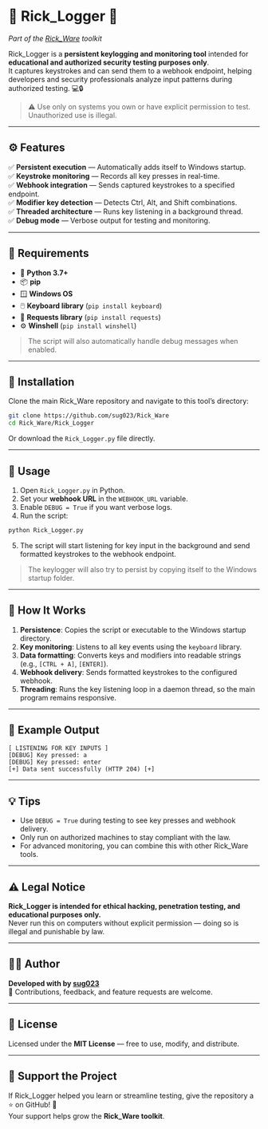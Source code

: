# 📝 Rick_Logger 🔑
*Part of the [Rick_Ware](https://github.com/sug023/Rick_Ware) toolkit*

Rick_Logger is a **persistent keylogging and monitoring tool** intended for **educational and authorized security testing purposes only**.  
It captures keystrokes and can send them to a webhook endpoint, helping developers and security professionals analyze input patterns during authorized testing. 💻🔒  

> ⚠️ Use only on systems you own or have explicit permission to test. Unauthorized use is illegal.

---

## ⚙️ Features

✅ **Persistent execution** — Automatically adds itself to Windows startup.  
✅ **Keystroke monitoring** — Records all key presses in real-time.  
✅ **Webhook integration** — Sends captured keystrokes to a specified endpoint.  
✅ **Modifier key detection** — Detects Ctrl, Alt, and Shift combinations.  
✅ **Threaded architecture** — Runs key listening in a background thread.  
✅ **Debug mode** — Verbose output for testing and monitoring.  

---

## 🧩 Requirements

- 🐍 **Python 3.7+**  
- 📦 **pip**  
- 🪟 **Windows OS**  
- 🖱️ **Keyboard library** (`pip install keyboard`)  
- 📡 **Requests library** (`pip install requests`)  
- ⚙️ **Winshell** (`pip install winshell`)  

> The script will also automatically handle debug messages when enabled.

---

## 📁 Installation

Clone the main Rick_Ware repository and navigate to this tool’s directory:  

```bash
git clone https://github.com/sug023/Rick_Ware
cd Rick_Ware/Rick_Logger
```

Or download the `Rick_Logger.py` file directly.

---

## 🚀 Usage

1. Open `Rick_Logger.py` in Python.  
2. Set your **webhook URL** in the `WEBHOOK_URL` variable.  
3. Enable `DEBUG = True` if you want verbose logs.  
4. Run the script:

```bash
python Rick_Logger.py
```

5. The script will start listening for key input in the background and send formatted keystrokes to the webhook endpoint.  

> The keylogger will also try to persist by copying itself to the Windows startup folder.

---

## 🧠 How It Works

1. **Persistence**: Copies the script or executable to the Windows startup directory.  
2. **Key monitoring**: Listens to all key events using the `keyboard` library.  
3. **Data formatting**: Converts keys and modifiers into readable strings (e.g., `[CTRL + A]`, `[ENTER]`).  
4. **Webhook delivery**: Sends formatted keystrokes to the configured webhook.  
5. **Threading**: Runs the key listening loop in a daemon thread, so the main program remains responsive.  

---

## 🧰 Example Output

```text
[ LISTENING FOR KEY INPUTS ]
[DEBUG] Key pressed: a
[DEBUG] Key pressed: enter
[+] Data sent successfully (HTTP 204) [+]
```

---

## 💡 Tips

- Use `DEBUG = True` during testing to see key presses and webhook delivery.  
- Only run on authorized machines to stay compliant with the law.  
- For advanced monitoring, you can combine this with other Rick_Ware tools.  

---

## ⚠️ Legal Notice

**Rick_Logger is intended for ethical hacking, penetration testing, and educational purposes only.**  
Never run this on computers without explicit permission — doing so is illegal and punishable by law.

---

## 🧑‍💻 Author

**Developed with by [sug023](https://github.com/sug023)**  
💬 Contributions, feedback, and feature requests are welcome.

---

## 📜 License

Licensed under the **MIT License** — free to use, modify, and distribute.

---

## 🌟 Support the Project

If Rick_Logger helped you learn or streamline testing, give the repository a ⭐ on GitHub! 🙌  
Your support helps grow the **Rick_Ware toolkit**.